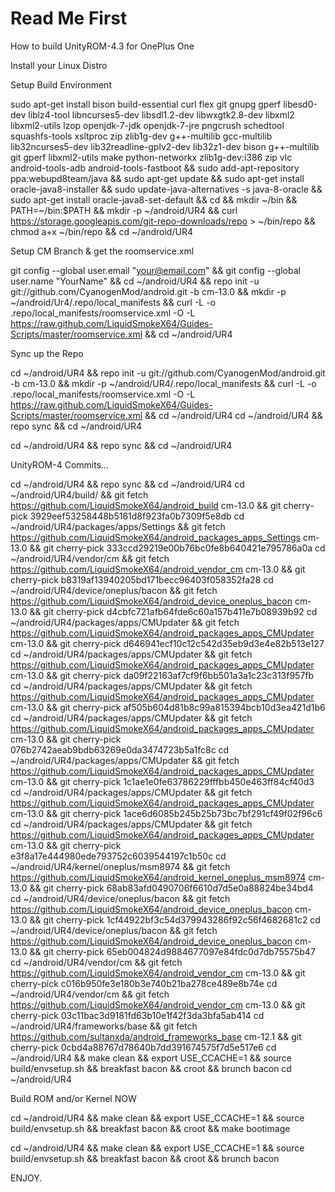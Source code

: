 Read Me First
==============

How to build UnityROM-4.3 for OnePlus One

Install your Linux Distro

Setup Build Environment

sudo apt-get install bison build-essential curl flex git gnupg gperf libesd0-dev liblz4-tool libncurses5-dev libsdl1.2-dev libwxgtk2.8-dev libxml2 libxml2-utils lzop openjdk-7-jdk openjdk-7-jre pngcrush schedtool squashfs-tools xsltproc zip zlib1g-dev g++-multilib gcc-multilib lib32ncurses5-dev lib32readline-gplv2-dev lib32z1-dev bison g++-multilib git gperf libxml2-utils make python-networkx zlib1g-dev:i386 zip vlc android-tools-adb android-tools-fastboot && sudo add-apt-repository ppa:webupd8team/java && sudo apt-get update && sudo apt-get install oracle-java8-installer && sudo update-java-alternatives -s java-8-oracle && sudo apt-get install oracle-java8-set-default && cd && mkdir ~/bin && PATH=~/bin:$PATH && mkdir -p ~/android/UR4 && curl https://storage.googleapis.com/git-repo-downloads/repo > ~/bin/repo && chmod a+x ~/bin/repo && cd ~/android/UR4

Setup CM Branch & get the roomservice.xml

git config --global user.email "your@email.com" && git config --global user.name "YourName" && cd ~/android/UR4 && repo init -u git://github.com/CyanogenMod/android.git -b cm-13.0 && mkdir -p ~/android/Ur4/.repo/local_manifests && curl -L -o .repo/local_manifests/roomservice.xml -O -L https://raw.github.com/LiquidSmokeX64/Guides-Scripts/master/roomservice.xml && cd ~/android/UR4

Sync up the Repo

cd ~/android/UR4 && repo init -u git://github.com/CyanogenMod/android.git -b cm-13.0 && mkdir -p ~/android/UR4/.repo/local_manifests && curl -L -o .repo/local_manifests/roomservice.xml -O -L https://raw.github.com/LiquidSmokeX64/Guides-Scripts/master/roomservice.xml && cd ~/android/UR4
cd ~/android/UR4 && repo sync && cd ~/android/UR4

cd ~/android/UR4 && repo sync && cd ~/android/UR4

UnityROM-4 Commits...

cd ~/android/UR4 && repo sync && cd ~/android/UR4
cd ~/android/UR4/build/ && git fetch https://github.com/LiquidSmokeX64/android_build cm-13.0 && git cherry-pick 3929eef53258448b5161d8f923fa0b7309f5e8db
cd ~/android/UR4/packages/apps/Settings && git fetch https://github.com/LiquidSmokeX64/android_packages_apps_Settings cm-13.0 && git cherry-pick 333ccd29219e00b76bc0fe8b640421e795786a0a
cd ~/android/UR4/vendor/cm && git fetch https://github.com/LiquidSmokeX64/android_vendor_cm cm-13.0 && git cherry-pick b8319af13940205bd171becc96403f058352fa28
cd ~/android/UR4/device/oneplus/bacon && git fetch https://github.com/LiquidSmokeX64/android_device_oneplus_bacon cm-13.0 && git cherry-pick d4cbfc721afb64fde6c60a157b411e7b08939b92
cd ~/android/UR4/packages/apps/CMUpdater && git fetch https://github.com/LiquidSmokeX64/android_packages_apps_CMUpdater cm-13.0 && git cherry-pick d646941ecf10c12c542d35eb9d3e4e82b513e127
cd ~/android/UR4/packages/apps/CMUpdater && git fetch https://github.com/LiquidSmokeX64/android_packages_apps_CMUpdater cm-13.0 && git cherry-pick da09f22163af7cf9f6bb501a3a1c23c313f957fb
cd ~/android/UR4/packages/apps/CMUpdater && git fetch https://github.com/LiquidSmokeX64/android_packages_apps_CMUpdater cm-13.0 && git cherry-pick af505b604d81b8c99a815394bcb10d3ea421d1b6
cd ~/android/UR4/packages/apps/CMUpdater && git fetch https://github.com/LiquidSmokeX64/android_packages_apps_CMUpdater cm-13.0 && git cherry-pick 076b2742aeab9bdb63269e0da3474723b5a1fc8c
cd ~/android/UR4/packages/apps/CMUpdater && git fetch https://github.com/LiquidSmokeX64/android_packages_apps_CMUpdater cm-13.0 && git cherry-pick 1c1ae1e0fe63786229fffbb450e463ff84cf40d3
cd ~/android/UR4/packages/apps/CMUpdater && git fetch https://github.com/LiquidSmokeX64/android_packages_apps_CMUpdater cm-13.0 && git cherry-pick 1ace6d6085b245b25b73bc7bf291cf49f02f96c6
cd ~/android/UR4/packages/apps/CMUpdater && git fetch https://github.com/LiquidSmokeX64/android_packages_apps_CMUpdater cm-13.0 && git cherry-pick e3f8a17e444980ede793752c6039544197c1b50c
cd ~/android/UR4/kernel/oneplus/msm8974 && git fetch https://github.com/LiquidSmokeX64/android_kernel_oneplus_msm8974 cm-13.0 && git cherry-pick 68ab83afd0490706f6610d7d5e0a88824be34bd4
cd ~/android/UR4/device/oneplus/bacon && git fetch https://github.com/LiquidSmokeX64/android_device_oneplus_bacon cm-13.0 && git cherry-pick 1cf44922bf3c54d379943286f92c56f4682681c2
cd ~/android/UR4/device/oneplus/bacon && git fetch https://github.com/LiquidSmokeX64/android_device_oneplus_bacon cm-13.0 && git cherry-pick 65eb004824d9884677097e84fdc0d7db75575b47
cd ~/android/UR4/vendor/cm && git fetch https://github.com/LiquidSmokeX64/android_vendor_cm cm-13.0 && git cherry-pick c016b950fe3e180b3e740b21ba278ce489e8b74e
cd ~/android/UR4/vendor/cm && git fetch https://github.com/LiquidSmokeX64/android_vendor_cm cm-13.0 && git cherry-pick 03c11bac3d9181fd63b10e1f42f3da3bfa5ab414
cd ~/android/UR4/frameworks/base && git fetch https://github.com/sultanxda/android_frameworks_base cm-12.1 && git cherry-pick 0cbd4a88767d78640b7dd391674575f7d5e517e6
cd ~/android/UR4 && make clean && export USE_CCACHE=1 && source build/envsetup.sh && breakfast bacon && croot && brunch bacon
cd ~/android/UR4

Build ROM and/or Kernel NOW

cd ~/android/UR4 && make clean && export USE_CCACHE=1 && source build/envsetup.sh && breakfast bacon && croot && make bootimage

cd ~/android/UR4 && make clean && export USE_CCACHE=1 && source build/envsetup.sh && breakfast bacon && croot && brunch bacon

ENJOY.

